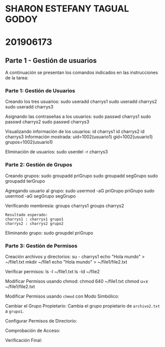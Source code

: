 # SHARON ESTEFANY TAGUAL GODOY
# 201906173


## Parte 1 - Gestión de usuarios

A continuación se presentan los comandos indicados en las instrucciones de la tarea:

### Parte 1: Gestión de Usuarios

Creando los tres usuarios: 
    sudo useradd charrys1
    sudo useradd charrys2
    sudo useradd charrys3

Asignando las contraseñas a los usuarios:
    sudo passwd charrys1
    sudo passwd charrys2
    sudo passwd charrys3

Visualizando informaciòn de los usuarios:
    id charrys1
    id charrys2
    id charrys3
    Información mostrada: uid=1002(usuario1) gid=1002(usuario1) grupos=1002(usuario1)

Eliminación de usuarios:
    sudo userdel -r charrys3

### Parte 2: Gestión de Grupos

Creando grupos:
    sudo groupadd priGrupo
    sudo groupadd segGrupo
    sudo groupadd terGrupo


Agregando usuario al grupo:
    sudo usermod -aG priGrupo priGrupo
    sudo usermod -aG segGrupo segGrupo

Verificando membresía:
    groups charrys1
    groups charrys2
    
    Resultado esperado:
    charrys1 : charrys1 grupo1
    charrys2 : charrys2 grupo2

Eliminando grupo:
    sudo groupdel priGrupo


### Parte 3: Gestión de Permisos

Creación archivos y directorios:
    su - charrys1
    echo "Hola mundo" > ~/file1.txt
    mkdir ~/file1
    echo "Hola mundo" > ~/file1/file2.txt


Verificar permisos:
    ls -l ~/file1.txt
    ls -ld ~/file2



Modificar Permisos usando chmod:
    chmod 640 ~/file1.txt
    chmod u+x ~/file1/file2.txt


Modificar Permisos usando `chmod` con Modo Simbólico:



Cambiar el Grupo Propietario: Cambia el grupo propietario de `archivo2.txt` a `grupo1`.



Configurar Permisos de Directorio:



Comprobación de Acceso:



Verificación Final: